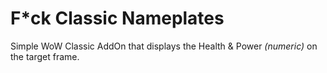# F*ck Classic Nameplates

Simple WoW Classic AddOn that displays the Health & Power _(numeric)_ on the target frame.
